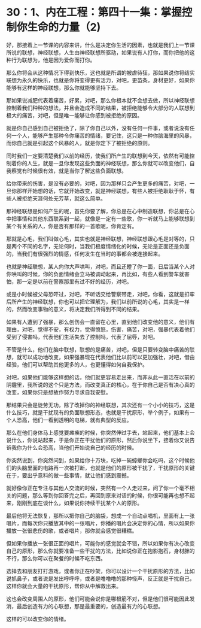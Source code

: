 # 30：1、内在工程：第四十一集：掌握控制你生命的力量（2)

好，那接着上一节课的内容来讲，什么是决定你生活的因素，也就是我们上一节课所说的联想，神经联想，人生由神经联想所驱动，如果说有人打你，而你把他的这种行为联想为，他是因为爱你而打你。

那么你将会从这种情况下得到快乐，这也就是所谓的被虐待狂，那如果说你将结实联想为永久的快乐，也就是你将变得更有活力，对吧，更苗条，身材更好，如果你能够有这样的神经联想，那么你就能够坚持下去。

那如果说减肥代表着痛苦，好累，对吧，那么你根本就不会想去做，所以神经联想控制着我们种种的想法，并且会造成不同的结果，被拒绝能够令大部分的人联想到极大的痛苦，对吧，但是唯一能够让你感到被拒绝的原因。

就是你自己感到自己被拒绝了，除了你自己以外，没有任何一件事，或者说没有任何一个人，能够产生那种令你痛苦的情绪，要记住，这只是一种你脑海里的风暴，而你自己就是引起这个风暴的人，就是你定下了被拒绝的原则。

同时我们一定要清楚我们以前的经历，使我们所产生的联想到今天，依然有可能控制着你的人生，就是一旦你发现这些负面的神经联想，那么你就可以改变他们，自我察觉有时候很有效，就是当你了解这些负面联想。

给你带来的伤害，是没有必要的，对吧，因为那样只会产生更多的痛苦，对吧，一旦你那样开始想的话，它就开始改变，就是神经联想，有些人被拒绝耿耿于怀，有些人被拒绝天涯何处无芳草，就这么简单。

那神经联想是如何产生的呢，首先你要了解，你总是在心中制造联想，你总是在心中把事情和其他东西联系到一起，就像是一定有一些歌，你一听就马上能够联想到某个有关系的人，你是否有那样的一首歌呢，你肯定有。

那就是心毛，我们叫做心毛，其实也就是神经联想，神经联想跟心毛是对等的，只是两个不同的名字，无论何时，当我们极度情绪化的时候，无论是正面还是负面的，当我们有很强烈的情感，任何发生在当时的事都会被连接起来。

也就是神经联想，某人向你大声哄叫，对吧，而且还瞪了你一面，日后当某个人对你哄叫的时候，你的负面情绪会立马被调动起来，再比如，有些人看到警车就害怕，那一定是以前在警察那里有过不好的经历，对吧。

或是小时候被父母恐吓过，对吧，不听话交给警察带走，对吧，你看，这就是扣牢后所产生的神经联想，你也可以把它理解为，我们以前所说的心毛，其实是一样的，然而改变事物的意义，将决定我们所得到不同的结果。

如果有人遭到了强暴，那么创伤会一直留在心里，直到他们改变他的意义，他们有理由，对吧，觉得不安，有权力，觉得愤怒，伤害，痛苦，对吧，强暴代表着他们受到了侵害吗，代表他们生活失去了控制吗，代表了屈辱，对吧。

不管是什么，他们在脑中联想，联想的是痛苦，对吧，但是只要转变脑中痛苦的联想，就可以成功地改变，如果强暴现在代表他们比以前可以更加强壮，对吧，借由经验，他们可以帮助其他更多的人，也更懂得如何自我保护。

对吧，如果他们能够这样想的话，他们就更容易走出来，而非从此一直活在以前的阴霾里，我所说的这个只是方法，而改变真正的核心，在于你自己是否有决心真的改变，如果你只是想故作努力寻求自我安慰。

那结果只会是徒劳无功，除了改掉你的神经联想，其次还有一个小小的技巧，这是什么技巧，就是干扰现有的负面联想形态，也就是干扰原形，举个例子，如果有一个人恐高，他们一看到透明的电梯，就有典型的反应。

那么在他们身体马上感觉要瘫痪的时候，你突然伸过手去，站起来，他们基本上会说什么，你说站起来，于是你正在干扰他们的原形，然后你说坐下，接着你又说告诉我你为什么会恐高，当他们开始说自己的经历的时候。

你突然说到，你突然问到，如果给你十万块，吃掉一碗蟑螂你会吃吗，这个时候他们的头脑里面的电路再一次被打断，也就是他们的原形被干扰了，干扰原形的关键在于，要出乎意料的做一些事情，就让他们感到震撼。

就好像你正在专注与其他人交流的时候，突然有一个人走过来，问了你一个毫不相关的问题，那么等到你回答完之后，再回到原来对话的时候，你很可能再也想不起来，刚刚到底在谈什么，如果说你持续干扰某个人的原形。

最后他将无法恢复，那所以把你自己的脑袋，想成一个自动点唱机，里面有上一张唱片，而每次你只播放其中的一张唱片，你播的唱片会决定你的心情，所以如果你播放一张很悲伤的歌，或者唱片，那你就会感觉很糟糕。

但如果你播放一张很正面的唱片，可能你的感觉就会不错，所以如果你有决心改变自己的原形，那么你就要准备一些干扰的方法，比如说你正在抱影抱石，身材胖的不行，那么你可以在聚餐的时候不吃东西。

选择去和朋友打打游戏，或者你正在吵架，你可以设计一个干扰原形的方法，比如说抓鼻子，或者说是发出呼呼呼，或者是噜噜噜的那种怪声，反正就是干扰自己，这样你就会大量的干扰原形，帮你从中解救出来。

这也会改变周围人的原形，他们可能会说你是哪根筋不对，但是他们很可能因此发消，最后创造有力的心联想，那是最重要的，创造最有力的心联想。

这样的可以改变你的情绪。
